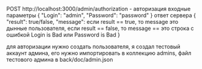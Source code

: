 POST http://localhost:3000/admin/authorization - авторизация
входные параметры
{
  "Login": "admin",
  "Password": "password"
}
ответ сервера
{
  "result": true/false,
  "message": если result == true, то message это дынные пользователя,
  если result == false, то message == это строка с ошибкой Login is Bad или Password is Bad
}

для авторизации нужно создать пользователя, я создал тестовый аккаунт админа,
его нужно импортировать в коллекцию admins,
файл тестового админа в back/doc/admin.json